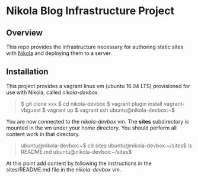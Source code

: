 # Nikola Blog Infrastructure Project

## Overview

This repo provides the infrastructure necessary for authoring static
sites with [Nikola](https://getnikola.com/) and deploying them to a
server.

## Installation

This project provides a vagrant linux vm (ubuntu 16.04 LTS) provisioned
for use with Nikola, called *nikola-devbox*.

> $ git clone xxx
> $ cd nikola-devbox
> $ vagrant plugin install vagrant-vbguest
> $ vagrant up
> $ vagrant ssh
> ubuntu@nikola-devbox:~$ 

You are now connected to the *nikola-devbox* vm.  The **sites**
subdirectory is mounted in the vm under your home directory.  You
should perform all content work in that directory.

> ubuntu@nikola-devbox:~$ cd sites
> ubuntu@nikola-devbox:~/sites$ ls
> README.md
> ubuntu@nikola-devbox:~/sites$ 

At this point add content by following the instructions in the
sites/README.md file in the *nikola-devbox* vm.
